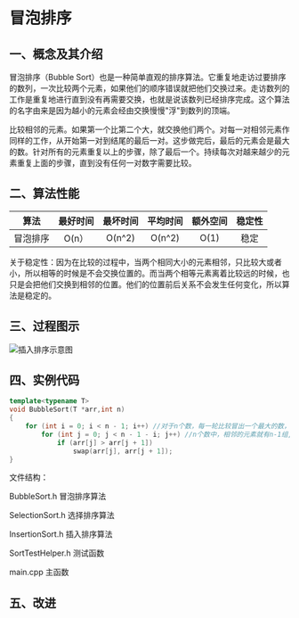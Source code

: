 # 冒泡排序

## 一、概念及其介绍

冒泡排序（Bubble Sort）也是一种简单直观的排序算法。它重复地走访过要排序的数列，一次比较两个元素，如果他们的顺序错误就把他们交换过来。走访数列的工作是重复地进行直到没有再需要交换，也就是说该数列已经排序完成。这个算法的名字由来是因为越小的元素会经由交换慢慢"浮"到数列的顶端。

比较相邻的元素。如果第一个比第二个大，就交换他们两个。对每一对相邻元素作同样的工作，从开始第一对到结尾的最后一对。这步做完后，最后的元素会是最大的数。针对所有的元素重复以上的步骤，除了最后一个。持续每次对越来越少的元素重复上面的步骤，直到没有任何一对数字需要比较。



## 二、算法性能

|   算法   | 最好时间 | 最坏时间 | 平均时间 | 额外空间 | 稳定性 |
| :------: | :------: | :------: | :------: | :------: | :----: |
| 冒泡排序 |  O(n）   |  O(n^2)  |  O(n^2)  |   O(1)   |  稳定  |

关于稳定性：因为在比较的过程中，当两个相同大小的元素相邻，只比较大或者小，所以相等的时候是不会交换位置的。而当两个相等元素离着比较远的时候，也只是会把他们交换到相邻的位置。他们的位置前后关系不会发生任何变化，所以算法是稳定的。



## 三、过程图示

![插入排序示意图](https://github.com/wanyu416/Data-Strucure/blob/main/src/bubbleSort.gif)



## 四、实例代码

```c++
template<typename T>
void BubbleSort(T *arr,int n)
{
	for (int i = 0; i < n - 1; i++) //对于n个数，每一轮比较冒出一个最大的数，最后一个数不用冒，所以要比较n-1轮
		for (int j = 0; j < n - 1 - i; j++) //n个数中，相邻的元素就有n-1组,第0轮要比较n-1次,第i轮要比较n-1-i次
			if (arr[j] > arr[j + 1])
				swap(arr[j], arr[j + 1]);
}
```



文件结构：

BubbleSort.h  冒泡排序算法

SelectionSort.h  选择排序算法

InsertionSort.h  插入排序算法

SortTestHelper.h  测试函数

main.cpp  主函数



## 五、改进

